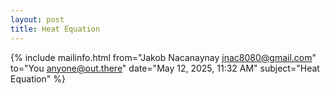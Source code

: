 ```yaml
---
layout: post
title: Heat Equation
---
```


{% include mailinfo.html from="Jakob Nacanaynay <jnac8080@gmail.com>" to="You <anyone@out.there>" date="May 12, 2025, 11:32 AM" subject="Heat Equation" %}
